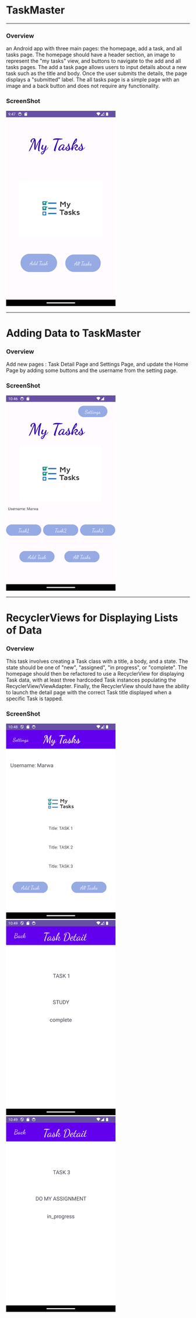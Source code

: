 # TaskMaster 
------------------------------------
### Overview
an Android app with three main pages: the homepage, add a task, and all tasks page.
The homepage should have a header section, an image to represent the "my tasks" view, and buttons to navigate to the add and all tasks pages. The add a task page allows users to input details about a new task such as the title and body. Once the user submits the details, the page displays a "submitted" label. The all tasks page is a simple page with an image and a back button and does not require any functionality.
### ScreenShot
<img src="screenshots/screenshot.png" width="300">

---------------------------------------

# Adding Data to TaskMaster 

### Overview
Add new pages : Task Detail Page and Settings Page, and update the Home Page by
adding some buttons and the username from the setting page.
### ScreenShot
<img src="screenshots/screenshotLab27.png" width="300">

------------------------------------------
# RecyclerViews for Displaying Lists of Data
### Overview
This task involves creating a Task class with a title, a body, and a state. The state should be one of "new", "assigned", "in progress", or "complete". The homepage should then be refactored to use a RecyclerView for displaying Task data, with at least three hardcoded Task instances populating the RecyclerView/ViewAdapter. Finally, the RecyclerView should have the ability to launch the detail page with the correct Task title displayed when a specific Task is tapped.
### ScreenShot
<img src="screenshots/lab28a.png" width="300">
<img src="screenshots/lab28b.png" width="300">
<img src="screenshots/lab28c.png" width="300">
